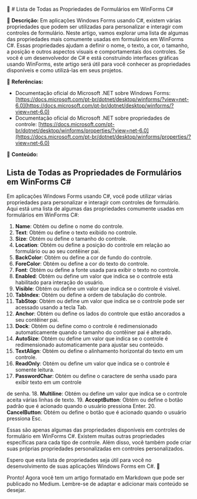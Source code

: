 📝 # Lista de Todas as Propriedades de Formulários em WinForms C#

📃 **Descrição:** Em aplicações Windows Forms usando C#, existem várias propriedades que podem ser utilizadas para personalizar e interagir com controles de formulário. Neste artigo, vamos explorar uma lista de algumas das propriedades mais comumente usadas em formulários em WinForms C#. Essas propriedades ajudam a definir o nome, o texto, a cor, o tamanho, a posição e outros aspectos visuais e comportamentais dos controles. Se você é um desenvolvedor de C# e está construindo interfaces gráficas usando WinForms, este artigo será útil para você conhecer as propriedades disponíveis e como utilizá-las em seus projetos.

🔖 **Referências:**
- Documentação oficial do Microsoft .NET sobre Windows Forms: [https://docs.microsoft.com/pt-br/dotnet/desktop/winforms/?view=net-6.0](https://docs.microsoft.com/pt-br/dotnet/desktop/winforms/?view=net-6.0)
- Documentação oficial do Microsoft .NET sobre propriedades de controle: [https://docs.microsoft.com/pt-br/dotnet/desktop/winforms/properties/?view=net-6.0](https://docs.microsoft.com/pt-br/dotnet/desktop/winforms/properties/?view=net-6.0)

📝 **Conteúdo:**

## Lista de Todas as Propriedades de Formulários em WinForms C#

Em aplicações Windows Forms usando C#, você pode utilizar várias propriedades para personalizar e interagir com controles de formulário. Aqui está uma lista de algumas das propriedades comumente usadas em formulários em WinForms C#:

1. **Name**: Obtém ou define o nome do controle.
2. **Text**: Obtém ou define o texto exibido no controle.
3. **Size**: Obtém ou define o tamanho do controle.
4. **Location**: Obtém ou define a posição do controle em relação ao formulário ou ao seu contêiner pai.
5. **BackColor**: Obtém ou define a cor de fundo do controle.
6. **ForeColor**: Obtém ou define a cor do texto do controle.
7. **Font**: Obtém ou define a fonte usada para exibir o texto no controle.
8. **Enabled**: Obtém ou define um valor que indica se o controle está habilitado para interação do usuário.
9. **Visible**: Obtém ou define um valor que indica se o controle é visível.
10. **TabIndex**: Obtém ou define a ordem de tabulação do controle.
11. **TabStop**: Obtém ou define um valor que indica se o controle pode ser acessado usando a tecla Tab.
12. **Anchor**: Obtém ou define os lados do controle que estão ancorados a seu contêiner pai.
13. **Dock**: Obtém ou define como o controle é redimensionado automaticamente quando o tamanho do contêiner pai é alterado.
14. **AutoSize**: Obtém ou define um valor que indica se o controle é redimensionado automaticamente para ajustar seu conteúdo.
15. **TextAlign**: Obtém ou define o alinhamento horizontal do texto em um controle.
16. **ReadOnly**: Obtém ou define um valor que indica se o controle é somente leitura.
17. **PasswordChar**: Obtém ou define o caractere de senha usado para exibir texto em um controle

 de senha.
18. **Multiline**: Obtém ou define um valor que indica se o controle aceita várias linhas de texto.
19. **AcceptButton**: Obtém ou define o botão padrão que é acionado quando o usuário pressiona Enter.
20. **CancelButton**: Obtém ou define o botão que é acionado quando o usuário pressiona Esc.

Essas são apenas algumas das propriedades disponíveis em controles de formulário em WinForms C#. Existem muitas outras propriedades específicas para cada tipo de controle. Além disso, você também pode criar suas próprias propriedades personalizadas em controles personalizados.

Espero que esta lista de propriedades seja útil para você no desenvolvimento de suas aplicações Windows Forms em C#. 🚀

Pronto! Agora você tem um artigo formatado em Markdown que pode ser publicado no Medium. Lembre-se de adaptar e adicionar mais conteúdo se desejar.
